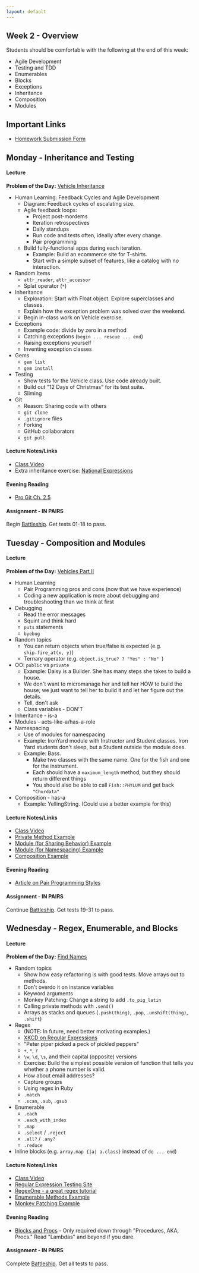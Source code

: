 ```yaml
---
layout: default
---
```


## Week 2 - Overview

Students should be comfortable with the following at the end of this week:

* Agile Development
* Testing and TDD
* Enumerables
* Blocks
* Exceptions
* Inheritance
* Composition
* Modules


## Important Links

* [Homework Submission Form](http://goo.gl/forms/o9so3mi9Sd)


## Monday - Inheritance and Testing

#### Lecture

**Problem of the Day:** [Vehicle Inheritance](https://github.com/masonfmatthews/rails_assignments/tree/master/exercises/vehicle_inheritance)

* Human Learning: Feedback Cycles and Agile Development
  * Diagram: Feedback cycles of escalating size.
  * Agile feedback loops:
    * Project post-mordems
    * Iteration retrospectives
    * Daily standups
    * Run code and tests often, ideally after every change.
    * Pair programming
  * Build fully-functional apps during each iteration.
    * Example: Build an ecommerce site for T-shirts.
    * Start with a simple subset of features, like a catalog with no interaction.
* Random Items
  * `attr_reader`, `attr_accessor`
  * Splat operator (`*`)
* Inheritance
  * Exploration: Start with Float object.  Explore superclasses and classes.
  * Explain how the exception problem was solved over the weekend.
  * Begin in-class work on Vehicle exercise.
* Exceptions
  * Example code: divide by zero in a method
  * Catching exceptions (`begin ... rescue ... end`)
  * Raising exceptions yourself
  * Inventing exception classes
* Gems
  * `gem list`
  * `gem install`
* Testing
  * Show tests for the Vehicle class. Use code already built.
  * Build out "12 Days of Christmas" for its test suite.
  * Sliming
* Git
  * Reason: Sharing code with others
  * `git clone`
  * `.gitignore` files
  * Forking
  * GitHub collaborators
  * `git pull`

#### Lecture Notes/Links

* [Class Video](http://youtu.be/iU10DSFwhnw)
* Extra inheritance exercise: [National Expressions](https://github.com/masonfmatthews/rails_assignments/tree/master/exercises/national_expressions)

#### Evening Reading

* [Pro Git Ch. 2.5](http://git-scm.com/book/en/v2/Git-Basics-Working-with-Remotes)

#### Assignment - IN PAIRS

Begin [Battleship](https://github.com/tiyd-rails-2015-05/battleship).  Get tests 01-18 to pass.


## Tuesday - Composition and Modules

#### Lecture

**Problem of the Day:** [Vehicles Part II](https://github.com/masonfmatthews/rails_assignments/tree/master/exercises/vehicle_modules)

* Human Learning
  * Pair Programming pros and cons (now that we have experience)
  * Coding a new application is more about debugging and troubleshooting than we think at first
* Debugging
  * Read the error messages
  * Squint and think hard
  * `puts` statements
  * `byebug`
* Random topics
  * You can return objects when true/false is expected (e.g. `ship.fire_at(x, y)`)
  * Ternary operator (e.g. `object.is_true? ? "Yes" : "No" `)
* OO: `public` vs `private`
  * Example: Daisy is a Builder.  She has many steps she takes to build a house.
  * We don't want to micromanage her and tell her HOW to build the house; we just want to tell her to build it and let her figure out the details.
  * Tell, don't ask
  * Class variables - DON'T
* Inheritance - is-a
* Modules - acts-like-a/has-a-role
* Namespacing
  * Use of modules for namespacing
  * Example: IronYard module with Instructor and Student classes.  Iron Yard students don't sleep, but a Student outside the module does.
  * Example: Bass.
    * Make two classes with the same name.  One for the fish and one for the instrument.
    * Each should have a `maximum_length` method, but they should return different things
    * You should also be able to call `Fish::PHYLUM` and get back `"Chordata"`
* Composition - has-a
  * Example: YellingString.  (Could use a better example for this)

#### Lecture Notes/Links

* [Class Video](http://youtu.be/fLbL-0ITzC0)
* [Private Method Example](w2-2/builder.rb)
* [Module (for Sharing Behavior) Example](w2-2/vehicle.rb)
* [Module (for Namespacing) Example](w2-2/bass.rb)
* [Composition Example](w2-2/yelling_string.rb)

#### Evening Reading

* [Article on Pair Programming Styles](http://articles.coreyhaines.com/posts/thoughts-on-pair-programming/)

#### Assignment - IN PAIRS

Continue [Battleship](https://github.com/tiyd-rails-2015-05/battleship).  Get tests 19-31 to pass.


## Wednesday - Regex, Enumerable, and Blocks

#### Lecture

**Problem of the Day:** [Find Names](https://github.com/masonfmatthews/rails_assignments/tree/master/exercises/find_names)

* Random topics
  * Show how easy refactoring is with good tests.  Move arrays out to methods.
  * Don't overdo it on instance variables
  * Keyword arguments
  * Monkey Patching: Change a string to add `.to_pig_latin`
  * Calling private methods with `.send()`
  * Arrays as stacks and queues (`.push(thing)`, `.pop`, `.unshift(thing)`, `.shift`)
* Regex
  * (NOTE: In future, need better motivating examples.)
  * [XKCD on Regular Expressions](https://xkcd.com/1171/)
  * "Peter piper picked a peck of pickled peppers"
  * `+`, `*`, `?`
  * `\w`, `\d`, `\s`, and their capital (opposite) versions
  * Exercise: Build the simplest possible version of function that tells you whether a phone number is valid.
  * How about email addresses?
  * Capture groups
  * Using regex in Ruby
  * `.match`
  * `.scan`, `.sub`, `.gsub`
* Enumerable
  * `.each`
  * `.each_with_index`
  * `.map`
  * `.select` / `.reject`
  * `.all?` / `.any?`
  * `.reduce`
* Inline blocks (e.g. `array.map {|a| a.class}` instead of `do ... end`)

#### Lecture Notes/Links

* [Class Video](https://youtu.be/kF8NUjg6vYs)
* [Regular Expression Testing Site](http://www.rubular.com)
* [RegexOne - a great regex tutorial](http://regexone.com/)
* [Enumerable Methods Example](w2-3/patterns.rb)
* [Monkey Patching Example](w2-3/pig_latin.rb)

#### Evening Reading

* [Blocks and Procs](http://www.reactive.io/tips/2008/12/21/understanding-ruby-blocks-procs-and-lambdas/) - Only required down through "Procedures, AKA, Procs."  Read "Lambdas" and beyond if you dare.


#### Assignment - IN PAIRS

Complete [Battleship](https://github.com/tiyd-rails-2015-05/battleship).  Get all tests to pass.


<!--

## Thursday - Test-Driven Development

#### Lecture

**Problem of the Day:** [OddArray](https://github.com/masonfmatthews/rails_assignments/tree/master/exercises/odd_array_with_tdd)


* Human Learning
  * Review estimates from end of day Wednesday
  * Retrieval practice is better than re-reading.
  * Elaboration is better than repetition.
* Random Topics
  * Battleship Image
  * Party
* Gemfiles
  * Bundler
  * `bundle install`
  * Semantic versioning (e.g. 4.1.5)
  * How Semantic versioning fits in with `public`/`private`
* TDD
  * OddArray

#### Lecture Notes/Links

*

### Evening Reading

* [Estimating Games](w2-4/estimating_games.pdf)

## Weekend Assignment

[Employee Reviews](https://github.com/tiyd-rails-2015-05/employee_reviews_project)


# Didn't get to

* Memoization: `||=`
* `File.open`
* Blocks
* Methods which take blocks
  * `yield` to a block
  * `&code` param and `code.call` to use a Proc
  * `Proc.new` stored in variable.
* Human Learning: Estimating is hard.
* Estimate how much time is left to complete Battleship.

-->
